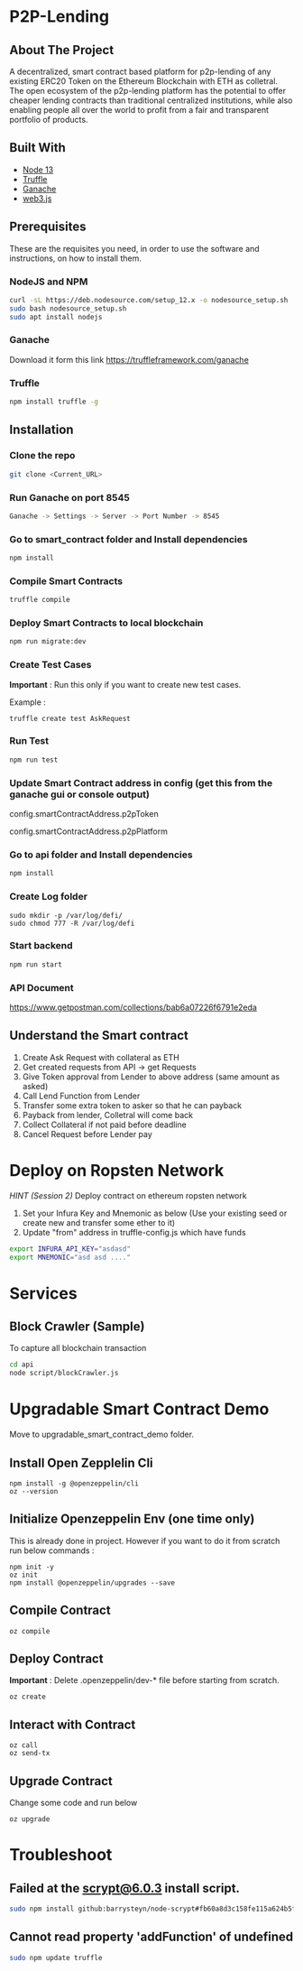 
# P2P-Lending

## About The Project

A decentralized, smart contract based platform for p2p-lending of any existing ERC20 Token on the Ethereum Blockchain with ETH as colletral.
The open ecosystem of the p2p-lending platform has the potential to offer cheaper lending contracts than traditional centralized institutions, while also enabling people all over the world to profit from a fair and transparent portfolio of products.

## Built With

- [Node 13](https://nodejs.org/en/)
- [Truffle](https://truffleframework.com/truffle)
- [Ganache](https://www.trufflesuite.com/ganache)
- [web3.js](https://web3js.readthedocs.io/en/1.0/getting-started.html)

## Prerequisites

These are the requisites you need, in order to use the software and instructions, on how to install them.

### NodeJS and NPM

```sh
curl -sL https://deb.nodesource.com/setup_12.x -o nodesource_setup.sh
sudo bash nodesource_setup.sh
sudo apt install nodejs
```
### Ganache

Download it form this link https://truffleframework.com/ganache
### Truffle

```sh
npm install truffle -g
```

## Installation

### Clone the repo

```sh
git clone <Current_URL>
```

### Run Ganache on port 8545

```sh
Ganache -> Settings -> Server -> Port Number -> 8545
```

### Go to smart_contract folder and Install dependencies

```sh
npm install
```

### Compile Smart Contracts

```sh
truffle compile
```

### Deploy Smart Contracts to local blockchain

```sh
npm run migrate:dev
```

### Create Test Cases

**Important** : Run this only if you want to create new test cases. 

Example :
```
truffle create test AskRequest
```

### Run Test

```sh
npm run test
```

### Update Smart Contract address in config (get this from the ganache gui or console output)

config.smartContractAddress.p2pToken

config.smartContractAddress.p2pPlatform

### Go to api folder and Install dependencies

```sh
npm install
```

### Create Log folder

```
sudo mkdir -p /var/log/defi/
sudo chmod 777 -R /var/log/defi
```

### Start backend

```sh
npm run start
```

### API Document

https://www.getpostman.com/collections/bab6a07226f6791e2eda

## Understand the Smart contract

1. Create Ask Request with collateral as ETH
2. Get created requests from API -> get Requests
3. Give Token approval from Lender to above address (same amount as asked)
4. Call Lend Function from Lender
5. Transfer some extra token to asker so that he can payback
6. Payback from lender, Colletral will come back
7. Collect Collateral if not paid before deadline
8. Cancel Request before Lender pay

# Deploy on Ropsten Network

*HINT (Session 2)* Deploy contract on ethereum ropsten network 

1. Set your Infura Key and Mnemonic as below (Use your existing seed or create new and transfer some ether to it)
2. Update "from" address in truffle-config.js which have funds

```sh
export INFURA_API_KEY="asdasd"
export MNEMONIC="asd asd ...."
```

# Services

## Block Crawler (Sample)

To capture all blockchain transaction

```sh
cd api
node script/blockCrawler.js
```

# Upgradable Smart Contract Demo

Move to upgradable_smart_contract_demo folder.

## Install Open Zepplelin Cli

```
npm install -g @openzeppelin/cli
oz --version
```

## Initialize Openzeppelin Env (one time only)

This is already done in project. However if you want to do it from scratch run below commands :

```
npm init -y
oz init
npm install @openzeppelin/upgrades --save
```

## Compile Contract

```
oz compile
```
## Deploy Contract

**Important** : Delete .openzeppelin/dev-* file before starting from scratch.

```
oz create
```

## Interact with Contract

```
oz call
oz send-tx
```

## Upgrade Contract

Change some code and run below

```
oz upgrade
```


# Troubleshoot

## Failed at the scrypt@6.0.3 install script.

```sh
sudo npm install github:barrysteyn/node-scrypt#fb60a8d3c158fe115a624b5ffa7480f3a24b03fb
```
## Cannot read property 'addFunction' of undefined

```sh
sudo npm update truffle
```
